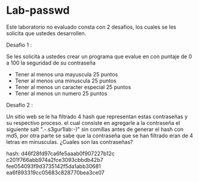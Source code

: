 # Lab-passwd

Este laboratorio no evaluado consta con 2 desafios, los cuales se les solicita que ustedes desarrollen.

Desafio 1 : 

Se les solicita a ustedes crear un programa que evalue en con puntaje de 0 a 100 la seguridad de su contraseña
* Tener al menos una mayuscula 25 puntos
* Tener al menos una minuscula  25 puntos
* Tener al menos un caracter especial 25 puntos
* Tener al menos un numero  25 puntos

Desafio 2 :

Un sitio web se le ha filtrado 4 hash que representan estas contraseñas y su respectivo proceso.
el cual consiste en agregarle a la contraseña el siguiente salt ".-.s3gur1lab:-)"  sin comillas antes de generar el hash con md5, por otra parte se sabe que la contraseña que se han filtrado eran de 4 letras en minusculas. ¿Cuales son las contraseñas?

hash:
d46f28fd97ca6fe5aaab0f907227b12c
c201f766abb974a2fce3093cbbdb42b7
fee054093f9d3735142f5da1abb30681
ea6f893319cc05683c828770bea3ce07


